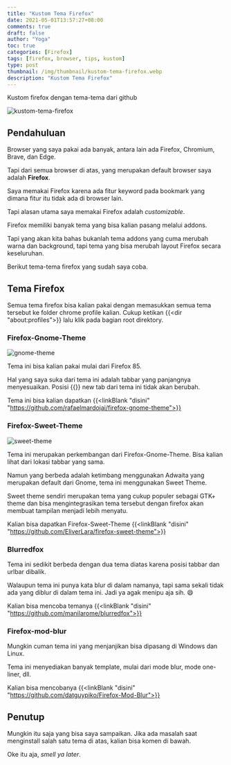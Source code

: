 ```yaml
---
title: "Kustom Tema Firefox"
date: 2021-05-01T13:57:27+08:00
comments: true
draft: false
author: "Yoga"
toc: true
categories: [Firefox]
tags: [firefox, browser, tips, kustom]
type: post
thumbnail: /img/thumbnail/kustom-tema-firefox.webp
description: "Kustom Tema Firefox"
---
```


Kustom firefox dengan tema-tema dari github

<!--more-->

![kustom-tema-firefox](/img/thumbnail/kustom-tema-firefox.webp)

## Pendahuluan

Browser yang saya pakai ada banyak, antara lain ada Firefox, Chromium, Brave, dan Edge.

Tapi dari semua browser di atas, yang merupakan default browser saya adalah **Firefox**.

Saya memakai Firefox karena ada fitur keyword pada bookmark yang dimana fitur itu tidak ada di browser lain.

Tapi alasan utama saya memakai Firefox adalah _customizable_.


Firefox memiliki banyak tema yang bisa kalian pasang melalui addons.

Tapi yang akan kita bahas bukanlah tema addons yang cuma merubah warna dan background, tapi tema yang bisa merubah layout Firefox secara keseluruhan.

Berikut tema-tema firefox yang sudah saya coba.

## Tema Firefox

Semua tema firefox bisa kalian pakai dengan memasukkan semua tema tersebut ke folder chrome profile kalian. Cukup ketikan {{<dir "about:profiles">}} lalu klik
pada bagian root direktory.

### Firefox-Gnome-Theme

![gnome-theme](https://raw.githubusercontent.com/rafaelmardojai/firefox-gnome-theme/master/screenshot.png)

Tema ini bisa kalian pakai mulai dari Firefox 85.

Hal yang saya suka dari tema ini adalah tabbar yang panjangnya menyesuaikan. Posisi {{<scIcon class="fa fa-plus-square">}} new tab dari tema ini tidak akan berubah.

Tema ini bisa kalian dapatkan {{<linkBlank "disini" "https://github.com/rafaelmardojai/firefox-gnome-theme">}} 

### Firefox-Sweet-Theme

![sweet-theme](https://raw.githubusercontent.com/EliverLara/firefox-sweet-theme/master/images/preview.png)

Tema ini merupakan perkembangan dari Firefox-Gnome-Theme. Bisa kalian lihat dari lokasi tabbar yang sama.

Namun yang berbeda adalah ketimbang menggunakan Adwaita yang merupakan default dari Gnome, tema ini menggunakan Sweet Theme.

Sweet theme sendiri merupakan tema yang cukup populer sebagai GTK+ theme dan bisa mengintegrasikan tema tersebut dengan firefox akan membuat
tampilan menjadi lebih menyatu.

Kalian bisa dapatkan Firefox-Sweet-Theme {{<linkBlank "disini" "https://github.com/EliverLara/firefox-sweet-theme">}}

### Blurredfox

Tema ini sedikit berbeda dengan dua tema diatas karena posisi tabbar dan urlbar dibalik.

Walaupun tema ini punya kata blur di dalam namanya, tapi sama sekali tidak ada yang diblur di dalam tema ini. Jadi ya agak menipu aja sih. :smile:

Kalian bisa mencoba temanya {{<linkBlank "disini" "https://github.com/manilarome/blurredfox">}}

### Firefox-mod-blur

Mungkin cuman tema ini yang menjanjikan bisa dipasang di Windows dan Linux.

Tema ini menyediakan banyak template, mulai dari mode blur, mode one-liner, dll.

Kalian bisa mencobanya {{<linkBlank "disini" "https://github.com/datguypiko/Firefox-Mod-Blur">}}

## Penutup

Mungkin itu saja yang bisa saya sampaikan. Jika ada masalah saat menginstall salah satu tema di atas, kalian bisa komen di bawah.

Oke itu aja, _smell ya later_.